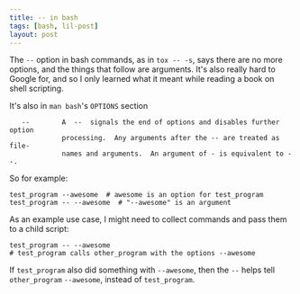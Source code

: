 ```yaml
---
title: -- in bash
tags: [bash, lil-post]
layout: post
---
```


The `--` option in bash commands, as in `tox -- -s`, says there are no
more options, and the things that follow are arguments. It's also
really hard to Google for, and so I only learned what it meant while
reading a book on shell scripting.

It's also in `man bash`'s `OPTIONS` section

       --        A  --  signals the end of options and disables further option
                 processing.  Any arguments after the -- are treated as  file-
                 names and arguments.  An argument of - is equivalent to --.

So for example:

    test_program --awesome  # awesome is an option for test_program
    test_program -- --awesome  # "--awesome" is an argument

As an example use case, I might need to collect commands and pass them
to a child script:

    test_program -- --awesome
    # test_program calls other_program with the options --awesome

If `test_program` also did something with `--awesome`, then the `--`
helps tell `other_program` `--awesome`, instead of `test_program`.
